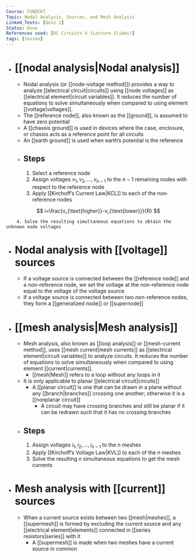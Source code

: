 ```yaml
---
Course: FUNDCKT
Topic: Nodal Analysis, Sources, and Mesh Analysis
Linked_Tests: [Quiz 1]
Status: Done
References used: [DC Circuits 4 (Lecture Slides)]
tags: [lesson]
---
```


- # [[nodal analysis|Nodal analysis]]
	- Nodal analysis (or [[node-voltage method]]) provides a way to analyze [[electrical circuit|circuits]] using [[node voltages]] as [[electrical element|circuit variables]]. It reduces the number of equations to solve simultaneously when compared to using element [[voltage|voltages]].
	- The [[reference node]], also known as the [[ground]], is assumed to have zero potential
	- A [[chassis ground]] is used in devices where the case, enclosure, or chassis acts as a reference point for all circuits
	- An [[earth ground]] is used when earth’s potential is the reference
	- ## Steps
		1. Select a reference node
		2. Assign voltages $v_{1},v_{2},\dots,v_{n-1}$ to the $n-1$ remaining nodes with respect to the reference node
		3. Apply [[Kirchoff’s Current Law|KCL]] to each of the non-reference nodes

$$
i=\frac{v_{\text{higher}}-v_{\text{lower}}}{R}
$$

		4. Solve the resulting simultaneous equations to obtain the unknown node voltages
- # Nodal analysis with [[voltage]] sources
	- If a voltage source is connected between the [[reference node]] and a non-reference node, we set the voltage at the non-reference node equal to the voltage of the voltage source
	- If a voltage source is connected between two non-reference nodes, they form a [[generalized node]] or [[supernode]]
- # [[mesh analysis|Mesh analysis]]
	- Mesh analysis, also known as [[loop analysis]] or [[mesh-current method]], uses [[mesh current|mesh currents]] as [[electrical element|circuit variables]] to analyze circuits. It reduces the number of equations to solve simultaneously when compared to using element [[current|currents]].
		- [[mesh|Mesh]] refers to a loop without any loops in it
	- It is only applicable to planar [[electrical circuit|circuits]]
		- A [[planar circuit]] is one that can be drawn in a plane without any [[branch|branches]] crossing one another; otherwise it is a [[nonplanar circuit]]
			- A circuit may have crossing branches and still be planar if it can be redrawn such that it has no crossing branches
	- ## Steps
		1. Assign voltages $i_{1}, i_{2}, \dots, i_{n-1}$ to the $n$ meshes
		2. Apply [[Kirchoff’s Voltage Law|KVL]] to each of the $n$ meshes
		3. Solve the resulting $n$ simultaneous equations to get the mesh currents
- # Mesh analysis with [[current]] sources
	- When a current source exists between two [[mesh|meshes]], a [[supermesh]] is formed by excluding the current source and any [[electrical element|elements]] connected in [[series resistors|series]] with it
		- A [[supermesh]] is made when two meshes have a current source in common
